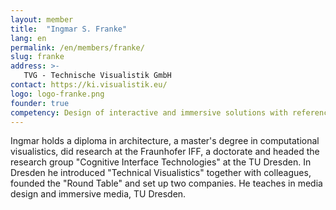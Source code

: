 ```yaml
---
layout: member
title:  "Ingmar S. Franke"
lang: en
permalink: /en/members/franke/
slug: franke
address: >-
   TVG - Technische Visualistik GmbH
contact: https://ki.visualistik.eu/
logo: logo-franke.png
founder: true
competency: Design of interactive and immersive solutions with reference to artificial intelligence
---
```

Ingmar holds a diploma in architecture, a master's degree in computational visualistics, did research at the Fraunhofer IFF, a doctorate and headed the research group "Cognitive Interface Technologies" at the TU Dresden. In Dresden he introduced "Technical Visualistics" together with colleagues, founded the "Round Table" and set up two companies. He teaches in media design and immersive media, TU Dresden.
